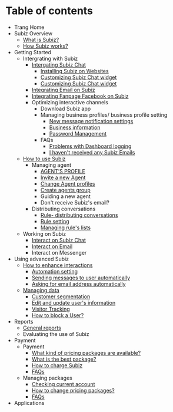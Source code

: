 # Table of contents

* Trang Home
* Subiz Overview
  * [What is Subiz?](subiz-overview/what-is-subiz-1.md)
  * [How Subiz works?](subiz-overview/how-subiz-works.md)
* Getting Started
  * Intergrating with Subiz
    * [Intergating Subiz Chat](getting-started-with-subiz/setting-up-interaction-environments/intergating-subiz-chat/README.md)
      * [Installing Subiz on Websites](getting-started-with-subiz/setting-up-interaction-environments/intergating-subiz-chat/installing-subiz-on-websites.md)
      * [Customizing Subiz Chat widget](getting-started-with-subiz/setting-up-interaction-environments/intergating-subiz-chat/setting-subiz-chat-widget.md)
      * [Customizing Subiz Chat widget](getting-started-with-subiz/setting-up-interaction-environments/intergating-subiz-chat/customizing-subiz-chat-widget.md)
    * [Integrating Email on Subiz](getting-started-with-subiz/setting-up-interaction-environments/integrating-email-on-subiz.md)
    * [Integrating Fanpage Facebook on Subiz](getting-started-with-subiz/setting-up-interaction-environments/integrating-fanpage-facebook-on-subiz.md)
    * Optimizing interactive channels
      * Download Subiz app
      * Managing business profiles/ business profile setting
        * [New message notification settings](getting-started-with-subiz/setting-up-interaction-environments/optimizing-interactive-channels/managing-business-profiles-business-profile-setting/new-message-notification-settings.md)
        * [Business information](getting-started-with-subiz/setting-up-interaction-environments/optimizing-interactive-channels/managing-business-profiles-business-profile-setting/untitled.md)
        * [Password Management](getting-started-with-subiz/setting-up-interaction-environments/optimizing-interactive-channels/managing-business-profiles-business-profile-setting/password-management.md)
      * FAQs
        * [Problems with Dashboard logging](getting-started-with-subiz/setting-up-interaction-environments/optimizing-interactive-channels/faqs/problems-with-dashboard-logging.md)
        * [I haven't received any Subiz Emails](getting-started-with-subiz/setting-up-interaction-environments/optimizing-interactive-channels/faqs/i-dont-receive-any-subiz-emails.md)
  * [How to use Subiz](getting-started-with-subiz/how-to-use-subiz/README.md)
    * Managing agent
      * [AGENT’S PROFILE](getting-started-with-subiz/how-to-use-subiz/managing-agent/agents.md)
      * [Invite a new Agent](getting-started-with-subiz/how-to-use-subiz/managing-agent/invite-a-new-agent.md)
      * [Change Agent profiles](getting-started-with-subiz/how-to-use-subiz/managing-agent/change-agent-profiles.md)
      * [Create agents group](getting-started-with-subiz/how-to-use-subiz/managing-agent/create-agents-group.md)
      * Guiding a new agent
      * Don't receive Subiz's email?
    * Distributing conversations
      * [Rule- distributing conversations](getting-started-with-subiz/how-to-use-subiz/distributing-conversations/rule-distributing-conversations.md)
      * [Rule setting](getting-started-with-subiz/how-to-use-subiz/distributing-conversations/rule-setting.md)
      * [Managing rule's lists](getting-started-with-subiz/how-to-use-subiz/distributing-conversations/managing-rules-lists.md)
  * Working on Subiz
    * [Interact on Subiz Chat](getting-started-with-subiz/working-on-subiz/interact-on-subiz-chat.md)
    * [Interact on Email](getting-started-with-subiz/working-on-subiz/interact-on-email.md)
    * Interact on Messenger
* Using advanced Subiz
  * [How to enhance interactions](optimise-the-use-of-subiz/how-to-enhance-interactions/README.md)
    * [Automation setting](optimise-the-use-of-subiz/how-to-enhance-interactions/untitled.md)
    * [Sending messages to user automatically](optimise-the-use-of-subiz/how-to-enhance-interactions/untitled-1.md)
    * [Asking for email address automatically](optimise-the-use-of-subiz/how-to-enhance-interactions/untitled-2.md)
  * [Managing data](optimise-the-use-of-subiz/managing-data/README.md)
    * [Customer segmentation](optimise-the-use-of-subiz/managing-data/customer-segmentation.md)
    * [Edit and update user's information](optimise-the-use-of-subiz/managing-data/untitled.md)
    * [Visitor Tracking](optimise-the-use-of-subiz/managing-data/visitor-tracking.md)
    * [How to block a User?](optimise-the-use-of-subiz/managing-data/how-to-block-an-user.md)
* Reports
  * [General reports](reports/general-reports.md)
  * Evaluating the use of Subiz
* Payment
  * Payment
    * [What kind of pricing packages are available?](payment/payment/what-kind-of-pricing-packages-are-available.md)
    * [What is the best package?](payment/payment/what-is-the-best-package.md)
    * [How to charge Subiz](payment/payment/how-to-charge-subiz.md)
    * [FAQs](payment/payment/faqs.md)
  * Managing packages
    * [Checking current account](payment/managing-packages/checking-current-account.md)
    * [How to change pricing packages?](payment/managing-packages/how-to-change-pricing-packages.md)
    * [FAQs](payment/managing-packages/faqs.md)
* Applications

